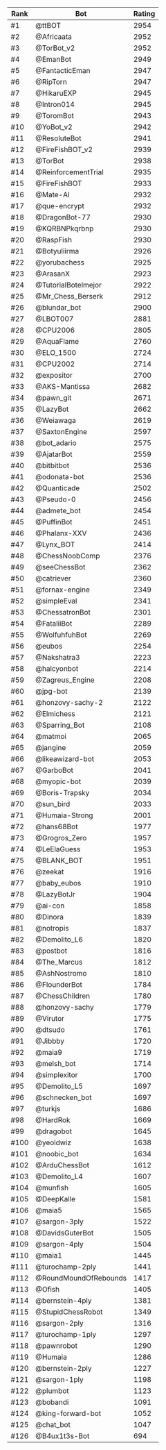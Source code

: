 Rank|Bot|Rating
---|---|---
#1|@ttBOT|2954
#2|@Africaata|2952
#3|@TorBot_v2|2952
#4|@EmanBot|2949
#5|@FantacticEman|2947
#6|@RipTorn|2947
#7|@HikaruEXP|2945
#8|@Intron014|2945
#9|@ToromBot|2943
#10|@YoBot_v2|2942
#11|@ResoluteBot|2941
#12|@FireFishBOT_v2|2939
#13|@TorBot|2938
#14|@ReinforcementTrial|2935
#15|@FireFishBOT|2933
#16|@Mate-AI|2932
#17|@que-encrypt|2932
#18|@DragonBot-77|2930
#19|@KQRBNPkqrbnp|2930
#20|@RaspFish|2930
#21|@Botyuliirma|2926
#22|@yorubachess|2925
#23|@ArasanX|2923
#24|@TutorialBotelmejor|2922
#25|@Mr_Chess_Berserk|2912
#26|@blundar_bot|2900
#27|@LBOT007|2881
#28|@CPU2006|2805
#29|@AquaFlame|2760
#30|@ELO_1500|2724
#31|@CPU2002|2714
#32|@expositor|2700
#33|@AKS-Mantissa|2682
#34|@pawn_git|2671
#35|@LazyBot|2662
#36|@Weiawaga|2619
#37|@SaxtonEngine|2597
#38|@bot_adario|2575
#39|@AjatarBot|2559
#40|@bitbitbot|2536
#41|@odonata-bot|2536
#42|@Quanticade|2502
#43|@Pseudo-0|2456
#44|@admete_bot|2454
#45|@PuffinBot|2451
#46|@Phalanx-XXV|2436
#47|@Lynx_BOT|2414
#48|@ChessNoobComp|2376
#49|@seeChessBot|2362
#50|@catriever|2360
#51|@fornax-engine|2349
#52|@simpleEval|2341
#53|@ChessatronBot|2301
#54|@FataliiBot|2289
#55|@WolfuhfuhBot|2269
#56|@eubos|2254
#57|@Nakshatra3|2223
#58|@halcyonbot|2214
#59|@Zagreus_Engine|2208
#60|@jpg-bot|2139
#61|@honzovy-sachy-2|2122
#62|@Elmichess|2121
#63|@Sparring_Bot|2108
#64|@matmoi|2065
#65|@jangine|2059
#66|@likeawizard-bot|2053
#67|@GarboBot|2041
#68|@myopic-bot|2039
#69|@Boris-Trapsky|2034
#70|@sun_bird|2033
#71|@Humaia-Strong|2001
#72|@hans68Bot|1977
#73|@Grogros_Zero|1957
#74|@LeElaGuess|1953
#75|@BLANK_BOT|1951
#76|@zeekat|1916
#77|@baby_eubos|1910
#78|@LazyBotJr|1904
#79|@ai-con|1858
#80|@Dinora|1839
#81|@notropis|1837
#82|@Demolito_L6|1820
#83|@postbot|1816
#84|@The_Marcus|1812
#85|@AshNostromo|1810
#86|@FlounderBot|1784
#87|@ChessChildren|1780
#88|@honzovy-sachy|1779
#89|@Virutor|1775
#90|@dtsudo|1761
#91|@Jibbby|1720
#92|@maia9|1719
#93|@melsh_bot|1714
#94|@simplexitor|1700
#95|@Demolito_L5|1697
#96|@schnecken_bot|1697
#97|@turkjs|1686
#98|@HardRok|1669
#99|@dragobot|1645
#100|@yeoldwiz|1638
#101|@noobic_bot|1634
#102|@ArduChessBot|1612
#103|@Demolito_L4|1607
#104|@munfish|1605
#105|@DeepKalle|1581
#106|@maia5|1565
#107|@sargon-3ply|1522
#108|@DavidsGuterBot|1505
#109|@sargon-4ply|1504
#110|@maia1|1445
#111|@turochamp-2ply|1441
#112|@RoundMoundOfRebounds|1417
#113|@Ofish|1405
#114|@bernstein-4ply|1381
#115|@StupidChessRobot|1349
#116|@sargon-2ply|1316
#117|@turochamp-1ply|1297
#118|@pawnrobot|1290
#119|@Humaia|1286
#120|@bernstein-2ply|1227
#121|@sargon-1ply|1198
#122|@plumbot|1123
#123|@bobandi|1091
#124|@king-forward-bot|1052
#125|@chat_bot|1047
#126|@B4ux1t3s-Bot|694
